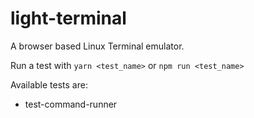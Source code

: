 # light-terminal

A browser based Linux Terminal emulator.

Run a test with
`yarn <test_name>` or `npm run <test_name>`

Available tests are:

* test-command-runner